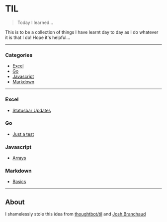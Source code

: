 # TIL

> Today I learned...

This is to be a collection of things I have learnt day to day as I do whatever it is that I do!  Hope it's helpful...

---

### Categories

* [Excel](#excel)
* [Go](#go)
* [Javascript](#javascript)
* [Markdown](#markdown)

---

### Excel

- [Statusbar Updates](excel/statusbar.md)

### Go

- [Just a test](go/just_a_test.md)

### Javascript

- [Arrays](javascript/arrays.md)

### Markdown

- [Basics](markdown/basics.md)

---

## About

I shamelessly stole this idea from
[thoughtbot/til](https://github.com/thoughtbot/til) and
[Josh Branchaud](https://raw.githubusercontent.com/jbranchaud/til)
